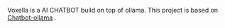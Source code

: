 Voxella is a AI CHATBOT build on top of ollama. This project is based on [Chatbot-ollama](https://github.com/ivanfioravanti/chatbot-ollama) .
